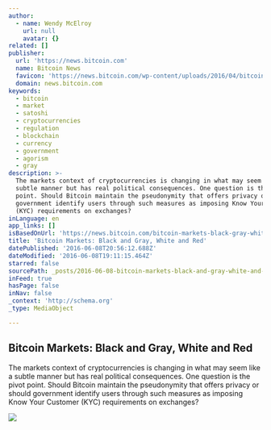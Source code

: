 ```yaml
---
author:
  - name: Wendy McElroy
    url: null
    avatar: {}
related: []
publisher:
  url: 'https://news.bitcoin.com'
  name: Bitcoin News
  favicon: 'https://news.bitcoin.com/wp-content/uploads/2016/04/bitcoin_fav.png'
  domain: news.bitcoin.com
keywords:
  - bitcoin
  - market
  - satoshi
  - cryptocurrencies
  - regulation
  - blockchain
  - currency
  - government
  - agorism
  - gray
description: >-
  The markets context of cryptocurrencies is changing in what may seem like a
  subtle manner but has real political consequences. One question is the pivot
  point. Should Bitcoin maintain the pseudonymity that offers privacy or should
  government identify users through such measures as imposing Know Your Customer
  (KYC) requirements on exchanges?
inLanguage: en
app_links: []
isBasedOnUrl: 'https://news.bitcoin.com/bitcoin-markets-black-gray-white-red/'
title: 'Bitcoin Markets: Black and Gray, White and Red'
datePublished: '2016-06-08T20:56:12.688Z'
dateModified: '2016-06-08T19:11:15.464Z'
starred: false
sourcePath: _posts/2016-06-08-bitcoin-markets-black-and-gray-white-and-red.md
inFeed: true
hasPage: false
inNav: false
_context: 'http://schema.org'
_type: MediaObject

---
```

<article style=""><h1>Bitcoin Markets: Black and Gray, White and Red</h1><p>The markets context of cryptocurrencies is changing in what may seem like a subtle manner but has real political consequences. One question is the pivot point. Should Bitcoin maintain the pseudonymity that offers privacy or should government identify users through such measures as imposing Know Your Customer (KYC) requirements on exchanges?</p><img src="https://news.bitcoin.com/wp-content/uploads/2016/06/red-market-4d4a66897daca_hires.jpg" /></article>